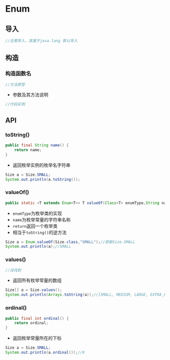 # Enum
## 导入
```java
//无需导入，其属于java.lang 默认导入
```

## 构造
### 构造函数名
```java
//方法原型
```
- 参数及其方法说明
```java
//代码实例
```

## API
### toString()
```java
public final String name() {
    return name;
}
```
- 返回枚举实例的枚举名字符串
```java
Size a = Size.SMALL;
System.out.println(a.toString());
```

### valueOf()
```java
public static <T extends Enum<T>> T valueOf(Class<T> enumType,String name)
```
- `enumType`为枚举类的实现
- `name`为枚举常量的字符串名称
- `return`返回一个枚举类
- 相当于`toString()`的逆方法
```java
Size a = Enum.valueOf(Size.class,"SMALL");//获取Size.SMALL
System.out.println(a);//SMALL
``` 
### values()

```java
//没找到
```
- 返回所有枚举常量的数组
```java
Size[] a = Size.values();
System.out.println(Arrays.toString(a));//[SMALL, MEDIUM, LARGE, EXTRA_LARGE]
```

### ordinal()
```java
public final int ordinal() {
    return ordinal;
}
```
- 返回枚举常量所在的下标
```java
Size a = Size.SMALL;
System.out.println(a.ordinal());//0
```



